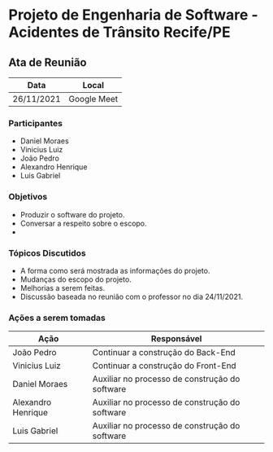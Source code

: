 # Projeto de Engenharia de Software - Acidentes de Trânsito Recife/PE


## Ata de Reunião

Data         | Local
------------ | -------------
26/11/2021   | Google Meet


### Participantes
* Daniel Moraes
* Vinicius Luiz 
* João Pedro
* Alexandro Henrique
* Luis Gabriel

### Objetivos
* Produzir o software do projeto.
* Conversar a respeito sobre o escopo.
* 
### Tópicos Discutidos
* A forma como será mostrada as informações do projeto.
* Mudanças do escopo do projeto.
* Melhorias a serem feitas.
* Discussão baseada no reunião com o professor no dia 24/11/2021.

### Ações a serem tomadas
Ação         | Responsável   
------------ | ------------- 
João Pedro | Continuar a construção do Back-End
Vinicius Luiz  | Continuar a construção do Front-End
Daniel Moraes | Auxiliar no processo de construção do software
Alexandro Henrique | Auxiliar no processo de construção do software
Luis Gabriel | Auxiliar no processo de construção do software





